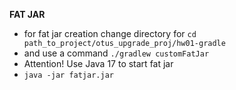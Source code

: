 **FAT JAR**
* for fat jar creation change directory for ``cd path_to_project/otus_upgrade_proj/hw01-gradle``
* and use a command ``./gradlew customFatJar``
* Attention! Use Java 17 to start fat jar
* ``java -jar fatjar.jar``